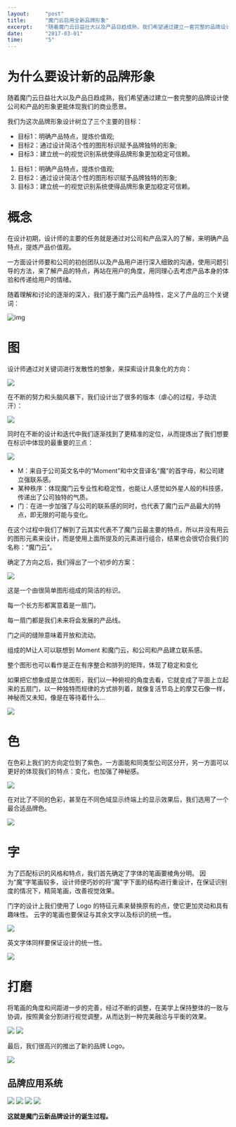 ```yaml
---
layout:     "post"
title:      "魔门云启用全新品牌形象"
excerpt:    "随着魔门云日益壮大以及产品日趋成熟，我们希望通过建立一套完整的品牌设计使公司和产品的形象更能体现我们的商业愿景。"
date:       "2017-03-01"
time:       "5"
---
```


# 为什么要设计新的品牌形象

随着魔门云日益壮大以及产品日趋成熟，我们希望通过建立一套完整的品牌设计使公司和产品的形象更能体现我们的商业愿景。

我们为这次品牌形象设计树立了三个主要的目标：
* 目标1：明确产品特点，提炼价值观;
* 目标2：通过设计简洁个性的图形标识赋予品牌独特的形象;
* 目标3：建立统一的视觉识别系统使得品牌形象更加稳定可信赖。

1. 目标1：明确产品特点，提炼价值观;
2. 目标2：通过设计简洁个性的图形标识赋予品牌独特的形象;
3. 目标3：建立统一的视觉识别系统使得品牌形象更加稳定可信赖。

# 概念

在设计初期，设计师的主要的任务就是通过对公司和产品深入的了解，来明确产品特点，提炼产品价值观。

一方面设计师要和公司的初创团队以及产品用户进行深入细致的沟通，使用问题引导的方法，来了解产品的特点，再站在用户的角度，用同理心去考虑产品本身的体验和传递给用户的情绪。

随着理解和讨论的逐渐的深入，我们基于魔门云产品特性，定义了产品的三个关键词：

![img](https://cdn.jsdelivr.net/gh/zuozizhen/oss@master/img/20201017171259.png)

# 图

设计师通过对关键词进行发散性的想象，来探索设计具象化的方向：

![](https://cdn.jsdelivr.net/gh/zuozizhen/oss@master/img/20201017171314.png)

在不断的努力和头脑风暴下，我们设计出了很多的版本（虐心的过程，手动流汗）：

![](https://cdn.jsdelivr.net/gh/zuozizhen/oss@master/img/20201017171335.png)

同时在不断的设计和迭代中我们逐渐找到了更精准的定位，从而提炼出了我们想要在标识中体现的最重要的三点：

![](https://cdn.jsdelivr.net/gh/zuozizhen/oss@master/img/20201017171513.png)

* M：来自于公司英文名中的“Moment”和中文音译名“魔”的首字母，和公司建立强联系感。
* 某种秩序：体现魔门云专业性和稳定性，也能让人感觉如外星人般的科技感，传递出了公司独特的气质。
* 门：在进一步加强了与公司的联系感的同时，也代表了魔门云产品最大的特点，即无限的可能与变化。

在这个过程中我们了解到了云其实代表不了魔门云最主要的特点，所以并没有用云的图形元素来设计，而是使用上面所提及的元素进行组合，结果也会很切合我们的名称：“魔门云”。

确定了方向之后，我们得出了一个初步的方案：

![](https://cdn.jsdelivr.net/gh/zuozizhen/oss@master/img/20201017171533.png)

这是一个由很简单图形组成的简洁的标识。

每一个长方形都寓意着是一扇门。

每一扇门都是我们未来将会发展的产品线。

门之间的缝隙意味着开放和流动。

组成的M让人可以联想到 Moment 和魔门云，和公司和产品建立联系感。

整个图形也可以看作是正在有序整合和排列的矩阵，体现了稳定和变化

如果把它想象成是立体图形，我们以一种俯视的角度去看，它就变成了平面上立起来的五扇门，以一种独特而规律的方式排列着，就像复活节岛上的摩艾石像一样，神秘而又未知，像是在等待着什么…

![](https://cdn.jsdelivr.net/gh/zuozizhen/oss@master/img/20201017171555.png)

# 色

在色彩上我们的方向定位到了紫色，一方面能和同类型公司区分开，另一方面可以更好的体现我们的特点：变化，也加强了神秘感。

![](https://cdn.jsdelivr.net/gh/zuozizhen/oss@master/img/20201017171612.png)

在对比了不同的色彩，甚至在不同色域显示终端上的显示效果后，我们选用了一个最合适品牌色。

![](https://cdn.jsdelivr.net/gh/zuozizhen/oss@master/img/20201017171622.png)

# 字

为了匹配标识的风格和特点，我们首先确定了字体的笔画要棱角分明。
因为“魔”字笔画较多，设计师便巧妙的将“魔”字下面的结构进行重设计，在保证识别度的情况下，精简笔画，改善视觉效果。

门字的设计上我们使用了 Logo 的特征元素来替换原有的点，使它更加灵动和具有趣味性。
云字的笔画也要保证与其余文字以及标识的统一性。

![](https://cdn.jsdelivr.net/gh/zuozizhen/oss@master/img/20201017171635.png)

英文字体同样要保证设计的统一性。

![](https://cdn.jsdelivr.net/gh/zuozizhen/oss@master/img/20201017171647.png)

# 打磨

将笔画的角度和间距进一步的完善，经过不断的调整，在美学上保持整体的一致与协调，按照黄金分割进行视觉调整，从而达到一种完美融洽与平衡的效果。

![](https://cdn.jsdelivr.net/gh/zuozizhen/oss@master/img/20201017171702.png)
![](https://cdn.jsdelivr.net/gh/zuozizhen/oss@master/img/20201017171722.png)

最后，我们很高兴的推出了新的品牌 Logo。

![](https://cdn.jsdelivr.net/gh/zuozizhen/oss@master/img/20201017171736.png)

## 品牌应用系统

![](https://cdn.jsdelivr.net/gh/zuozizhen/oss@master/img/20201017171746.png)
![](https://cdn.jsdelivr.net/gh/zuozizhen/oss@master/img/20201017171756.png)
![](https://cdn.jsdelivr.net/gh/zuozizhen/oss@master/img/20201017171808.png)
![](https://cdn.jsdelivr.net/gh/zuozizhen/oss@master/img/20201017171815.png)

**这就是魔门云新品牌设计的诞生过程。**
